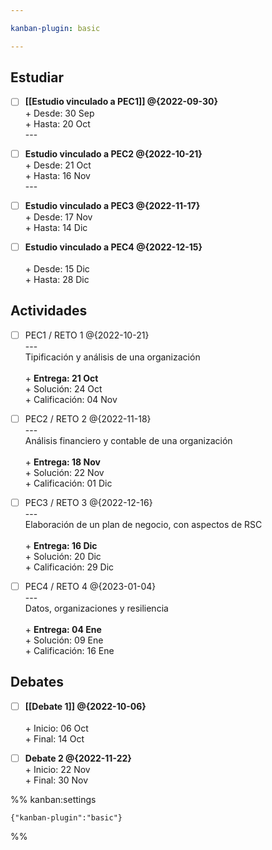 ```yaml
---

kanban-plugin: basic

---
```


## Estudiar

- [ ] **[[Estudio vinculado a PEC1]] @{2022-09-30}**<br>+ Desde: 30 Sep<br>+ Hasta: 20 Oct<br>---
- [ ] **Estudio vinculado a PEC2 @{2022-10-21}**<br>+ Desde: 21 Oct<br>+ Hasta: 16 Nov<br>---
- [ ] **Estudio vinculado a PEC3 @{2022-11-17}**<br>+ Desde: 17 Nov<br>+ Hasta: 14 Dic
- [ ] **Estudio vinculado a PEC4 @{2022-12-15}**<br><br>+ Desde: 15 Dic<br>+ Hasta: 28 Dic


## Actividades

- [ ] PEC1 / RETO 1 @{2022-10-21}<br>---<br>Tipificación y análisis de una organización<br><br>+ **Entrega: 21 Oct**<br>+ Solución: 24 Oct<br>+ Calificación: 04 Nov
- [ ] PEC2 / RETO 2 @{2022-11-18}<br>---<br>Análisis financiero y contable de una organización<br><br>+ **Entrega: 18 Nov**<br>+ Solución: 22 Nov<br>+ Calificación: 01 Dic
- [ ] PEC3 / RETO 3 @{2022-12-16}<br>---<br>Elaboración de un plan de negocio, con aspectos de RSC<br><br>+ **Entrega: 16 Dic**<br>+ Solución: 20 Dic<br>+ Calificación: 29 Dic
- [ ] PEC4 / RETO 4 @{2023-01-04}<br>---<br>Datos, organizaciones y resiliencia<br><br>+ **Entrega: 04 Ene**<br>+ Solución: 09 Ene<br>+ Calificación: 16 Ene


## Debates

- [ ] **[[Debate 1]] @{2022-10-06}**<br><br>+ Inicio: 06 Oct<br>+ Final: 14 Oct
- [ ] **Debate 2 @{2022-11-22}**<br>+ Inicio: 22 Nov<br>+ Final: 30 Nov




%% kanban:settings
```
{"kanban-plugin":"basic"}
```
%%